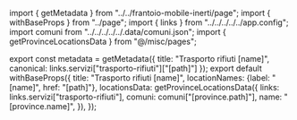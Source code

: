 import { getMetadata } from "../../frantoio-mobile-inerti/page";
import { withBaseProps } from "../page";
import { links } from "../../../../../app.config";
import comuni from "../../../../../.data/comuni.json";
import { getProvinceLocationsData } from "@/misc/pages";

export const metadata = getMetadata({
  title: "Trasporto rifiuti [name]",
  canonical: links.servizi["trasporto-rifiuti"]["[path]"]
});
export default withBaseProps({ 
    title: "Trasporto rifiuti [name]", 
    locationNames: {label: "[name]", href: "[path]"},
    locationsData: getProvinceLocationsData({
      links: links.servizi["trasporto-rifiuti"],
      comuni: comuni["[province.path]"],
      name: "[province.name]",
  }),
});
